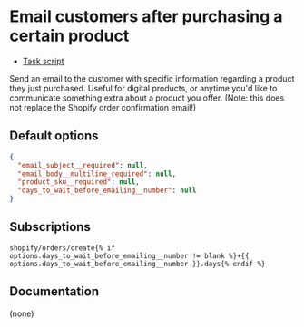 # Email customers after purchasing a certain product

* [Task script](./script.liquid)

Send an email to the customer with specific information regarding a product they just purchased. Useful for digital products, or anytime you'd like to communicate something extra about a product you offer. (Note: this does not replace the Shopify order confirmation email!)

## Default options

```json
{
  "email_subject__required": null,
  "email_body__multiline_required": null,
  "product_sku__required": null,
  "days_to_wait_before_emailing__number": null
}
```

## Subscriptions

```liquid
shopify/orders/create{% if options.days_to_wait_before_emailing__number != blank %}+{{ options.days_to_wait_before_emailing__number }}.days{% endif %}
```

## Documentation

(none)